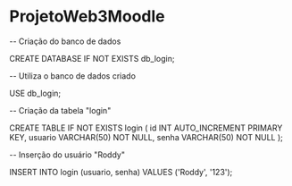 # ProjetoWeb3Moodle

-- Criação do banco de dados

CREATE DATABASE IF NOT EXISTS db_login;

-- Utiliza o banco de dados criado

USE db_login;

-- Criação da tabela "login"

CREATE TABLE IF NOT EXISTS login (
  id INT AUTO_INCREMENT PRIMARY KEY,
  usuario VARCHAR(50) NOT NULL,
  senha VARCHAR(50) NOT NULL
);

-- Inserção do usuário "Roddy"

INSERT INTO login (usuario, senha) VALUES ('Roddy', '123');
